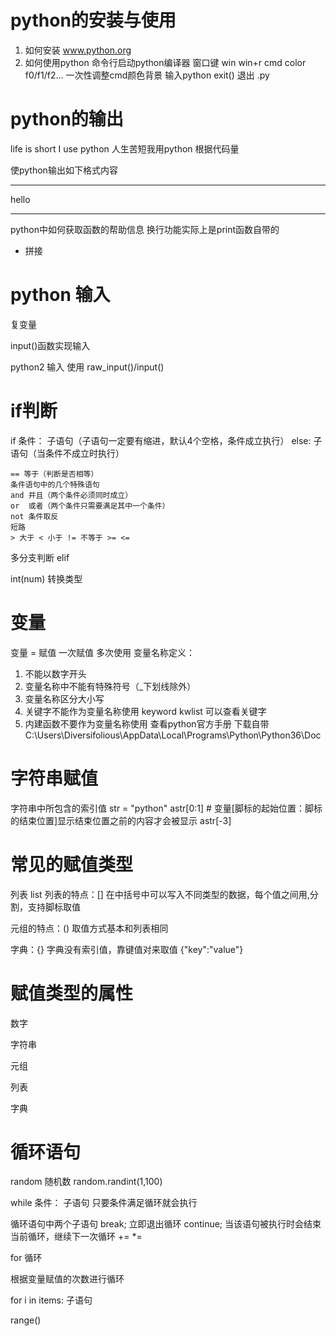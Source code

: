 # python的安装与使用

1. 如何安装 www.python.org
2. 如何使用python 命令行启动python编译器
窗口键 win
win+r cmd 
color f0/f1/f2... 一次性调整cmd颜色背景
输入python
exit() 退出
.py

# python的输出

life is short I use python 人生苦短我用python
根据代码量

使python输出如下格式内容
**********
   hello
**********

python中如何获取函数的帮助信息
换行功能实际上是print函数自带的
+ 拼接

# python 输入

复变量

input()函数实现输入

python2 输入 使用 raw_input()/input()

# if判断

if 条件：
    子语句（子语句一定要有缩进，默认4个空格，条件成立执行）
else:
    子语句（当条件不成立时执行）
```
== 等于（判断是否相等）
条件语句中的几个特殊语句
and 并且（两个条件必须同时成立） 
or  或者（两个条件只需要满足其中一个条件）
not 条件取反
短路
> 大于 < 小于 != 不等于 >= <=
```

多分支判断
elif

int(num) 转换类型

# 变量

变量 = 赋值
一次赋值 多次使用
变量名称定义：
1. 不能以数字开头
2. 变量名称中不能有特殊符号（_下划线除外）
3. 变量名称区分大小写
4. 关键字不能作为变量名称使用
keyword kwlist 可以查看关键字
5. 内建函数不要作为变量名称使用
查看python官方手册
下载自带 C:\Users\Diversifolious\AppData\Local\Programs\Python\Python36\Doc

# 字符串赋值

字符串中所包含的索引值
str = "python"
astr[0:1]  # 变量[脚标的起始位置：脚标的结束位置]显示结束位置之前的内容才会被显示
astr[-3]

# 常见的赋值类型

列表 list
列表的特点：[] 在中括号中可以写入不同类型的数据，每个值之间用,分割，支持脚标取值

元组的特点：() 取值方式基本和列表相同

字典：{} 字典没有索引值，靠键值对来取值 {"key":"value"}

# 赋值类型的属性

数字

字符串

元组

列表

字典

# 循环语句

random 随机数
random.randint(1,100)

while 条件：
    子语句
只要条件满足循环就会执行

循环语句中两个子语句
break; 立即退出循环 
continue;  当该语句被执行时会结束当前循环，继续下一次循环
+= *=

for 循环

根据变量赋值的次数进行循环

for i in items:
    子语句

range()

